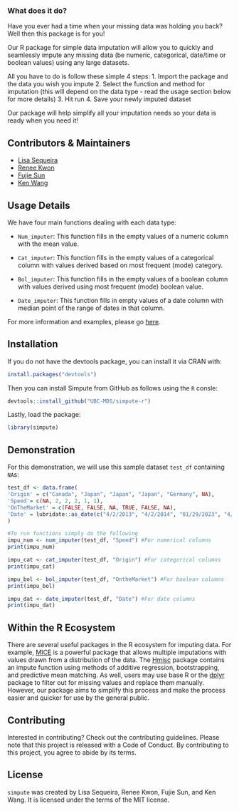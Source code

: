 ### What does it do?

Have you ever had a time when your missing data was holding you back? Well then this package is for you!

Our R package for simple data imputation will allow you to quickly and seamlessly impute any missing data (be numeric, categorical, date/time or boolean values) using any large datasets.

All you have to do is follow these simple 4 steps: 1. Import the package and the data you wish you impute 2. Select the function and method for imputation (this will depend on the data type - read the usage section below for more details) 3. Hit run 4. Save your newly imputed dataset

Our package will help simplify all your imputation needs so your data is ready when you need it!

## Contributors & Maintainers

-   [Lisa Sequeira](https://github.com/LisaSeq)
-   [Renee Kwon](https://github.com/renee-kwon)
-   [Fujie Sun](https://github.com/Althrun-sun)
-   [Ken Wang](https://github.com/kenuiuc)

## Usage Details

We have four main functions dealing with each data type:

-   `Num_imputer`: This function fills in the empty values of a numeric column with the mean value.

-   `Cat_imputer`: This function fills in the empty values of a categorical column with values derived based on most frequent (mode) category.

-   `Bol_imputer`: This function fills in the empty values of a boolean column with values derived using most frequent (mode) boolean value.

-   `Date_imputer`: This function fills in empty values of a date column with median point of the range of dates in that column.

For more information and examples, please go [here](https://ubc-mds.github.io/simpute-r/articles/my-vignette.html).

## Installation

If you do not have the devtools package, you can install it via CRAN with:

``` r
install.packages("devtools")
```

Then you can install Simpute from GitHub as follows using the `R` consle:

``` r
devtools::install_github("UBC-MDS/simpute-r")
```

Lastly, load the package:

``` r
library(simpute)
```

## Demonstration

For this demonstration, we will use this sample dataset `test_df` containing `NA`s:

``` r
test_df <- data.frame(
'Origin' = c("Canada", "Japan", "Japan", "Japan", "Germany", NA), 
'Speed'= c(NA, 2, 2, 2, 1, 1),
'OnTheMarket' = c(FALSE, FALSE, NA, TRUE, FALSE, NA),
'Date' = lubridate::as_date(c("4/2/2013", "4/2/2014", "01/29/2023", "4/2/2016", NA, "01/29/2023"), format = "%m/%d/%Y")
)

#To run functions simply do the following
impu_num <- num_imputer(test_df, "Speed") #For numerical columns
print(impu_num)

impu_cat <- cat_imputer(test_df, "Origin") #For categorical columns
print(impu_cat)

impu_bol <- bol_imputer(test_df, "OntheMarket") #For boolean columns
print(impu_bol)

impu_dat <- date_imputer(test_df, "Date") #For date columns
print(impu_dat)
```

## Within the R Ecosystem

There are several useful packages in the R ecosystem for imputing data. For example, [MICE](https://github.com/amices/mice) is a powerful package that allows multiple imputations with values drawn from a distribution of the data. The [Hmisc](https://github.com/harrelfe/Hmisc) package contains an impute function using methods of additive regression, bootstrapping, and predictive mean matching. As well, users may use base R or the [dplyr](https://dplyr.tidyverse.org/) package to filter out for missing values and replace them manually. However, our package aims to simplify this process and make the process easier and quicker for use by the general public.

## Contributing

Interested in contributing? Check out the contributing guidelines. Please note that this project is released with a Code of Conduct. By contributing to this project, you agree to abide by its terms.

## License

`simpute` was created by Lisa Sequeira, Renee Kwon, Fujie Sun, and Ken Wang. It is licensed under the terms of the MIT license.
